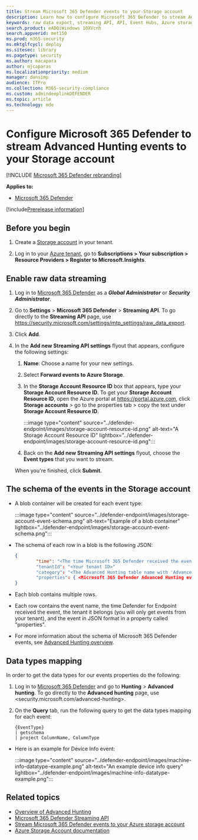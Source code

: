 ```yaml
---
title: Stream Microsoft 365 Defender events to your Storage account
description: Learn how to configure Microsoft 365 Defender to stream Advanced Hunting events to your Storage account.
keywords: raw data export, streaming API, API, Event Hubs, Azure storage, storage account, Advanced Hunting, raw data sharing
search.product: eADQiWindows 10XVcnh
search.appverid: met150
ms.prod: m365-security
ms.mktglfcycl: deploy
ms.sitesec: library
ms.pagetype: security
ms.author: macapara
author: mjcaparas
ms.localizationpriority: medium
manager: dansimp
audience: ITPro
ms.collection: M365-security-compliance
ms.custom: admindeeplinkDEFENDER
ms.topic: article
ms.technology: mde
---
```


# Configure Microsoft 365 Defender to stream Advanced Hunting events to your Storage account

[!INCLUDE [Microsoft 365 Defender rebranding](../../includes/microsoft-defender.md)]


**Applies to:**
- [Microsoft 365 Defender](https://go.microsoft.com/fwlink/?linkid=2118804)

[!include[Prerelease information](../../includes/prerelease.md)]

## Before you begin

1. Create a [Storage account](/azure/storage/common/storage-account-overview) in your tenant.

2. Log in to your [Azure tenant](https://ms.portal.azure.com/), go to **Subscriptions > Your subscription > Resource Providers > Register to Microsoft.Insights**.

## Enable raw data streaming

1. Log in to <a href="https://go.microsoft.com/fwlink/p/?linkid=2077139" target="_blank">Microsoft 365 Defender</a> as a ***Global Administrator*** or ***Security Administrator***.

2. Go to **Settings** \> **Microsoft 365 Defender** \> **Streaming API**. To go directly to the **Streaming API** page, use <https://security.microsoft.com/settings/mtp_settings/raw_data_export>.

3. Click **Add**.

4. In the **Add new Streaming API settings** flyout that appears, configure the following settings:
   1. **Name**: Choose a name for your new settings.
   2. Select **Forward events to Azure Storage**.
   3. In the **Storage Account Resource ID** box that appears, type your **Storage Account Resource ID**. To get your **Storage Account Resource ID**, open the Azure portal at <https://portal.azure.com>, click **Storage accounts** \> go to the properties tab \> copy the text under **Storage Account Resource ID**.

      :::image type="content" source="../defender-endpoint/images/storage-account-resource-id.png" alt-text="A Storage Account Resource ID" lightbox="../defender-endpoint/images/storage-account-resource-id.png":::

   4. Back on the **Add new Streaming API settings** flyout, choose the **Event types** that you want to stream.

   When you're finished, click **Submit**.

## The schema of the events in the Storage account

- A blob container will be created for each event type:

  :::image type="content" source="../defender-endpoint/images/storage-account-event-schema.png" alt-text="Example of a blob container" lightbox="../defender-endpoint/images/storage-account-event-schema.png":::

- The schema of each row in a blob is the following JSON:

  ```JSON
  {
          "time": "<The time Microsoft 365 Defender received the event>"
          "tenantId": "<Your tenant ID>"
          "category": "<The Advanced Hunting table name with 'AdvancedHunting-' prefix>"
          "properties": { <Microsoft 365 Defender Advanced Hunting event as Json> }
  }
  ```

- Each blob contains multiple rows.

- Each row contains the event name, the time Defender for Endpoint received the event, the tenant it belongs (you will only get events from your tenant), and the event in JSON format in a property called "properties".

- For more information about the schema of Microsoft 365 Defender events, see [Advanced Hunting overview](../defender/advanced-hunting-overview.md).

## Data types mapping

In order to get the data types for our events properties do the following:

1. Log in to <a href="https://go.microsoft.com/fwlink/p/?linkid=2077139" target="_blank">Microsoft 365 Defender</a> and go to **Hunting** \> **Advanced hunting**. To go directly to the **Advanced hunting** page, use <security.microsoft.com/advanced-hunting>.

2. On the **Query** tab, run the following query to get the data types mapping for each event:

   ```text
   {EventType}
   | getschema
   | project ColumnName, ColumnType
   ```

- Here is an example for Device Info event:

  :::image type="content" source="../defender-endpoint/images/machine-info-datatype-example.png" alt-text="An example device info query" lightbox="../defender-endpoint/images/machine-info-datatype-example.png":::

## Related topics

- [Overview of Advanced Hunting](../defender/advanced-hunting-overview.md)
- [Microsoft 365 Defender Streaming API](streaming-api.md)
- [Stream Microsoft 365 Defender events to your Azure storage account](streaming-api-storage.md)
- [Azure Storage Account documentation](/azure/storage/common/storage-account-overview)
